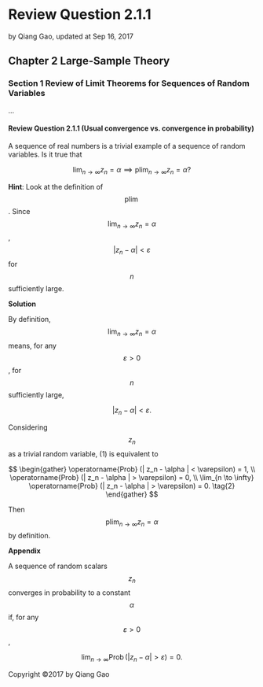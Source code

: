 # Review Question 2.1.1

by Qiang Gao, updated at Sep 16, 2017

## Chapter 2 Large-Sample Theory

### Section 1 Review of Limit Theorems for Sequences of Random Variables

...

#### Review Question 2.1.1 \(Usual convergence vs. convergence in probability\)

A sequence of real numbers is a trivial example of a sequence of random variables. Is it true that

$$
\lim_{n \to \infty} z_n = \alpha
\implies
\operatorname*{plim}_{n \to \infty} z_n = \alpha ?
$$

**Hint**: Look at the definition of $$\operatorname{plim}$$. Since $$\lim_{n \to \infty} z_n = \alpha$$, $$| z_n - \alpha | < \varepsilon$$ for $$n$$ sufficiently large.

**Solution**

By definition, $$\lim_{n \to \infty} z_n = \alpha$$ means, for any $$\varepsilon > 0$$, for $$n$$ sufficiently large,

$$
| z_n - \alpha | < \varepsilon.
\tag{1}
$$

Considering $$z_n$$ as a trivial random variable, \(1\) is equivalent to

$$
\begin{gather}
\operatorname{Prob} (| z_n - \alpha | < \varepsilon) = 1, \\
\operatorname{Prob} (| z_n - \alpha | > \varepsilon) = 0, \\
\lim_{n \to \infty} \operatorname{Prob} (| z_n - \alpha | > \varepsilon) = 0.
\tag{2}
\end{gather}
$$

Then $$\operatorname*{plim}_{n \to \infty} z_n = \alpha$$ by definition.

**Appendix**

A sequence of random scalars $${z_n}$$ converges in probability to a constant $$\alpha$$ if, for any $$\varepsilon > 0$$,

$$
\lim_{n \to \infty} \operatorname{Prob} ( | z_n - \alpha | > \varepsilon ) = 0.
$$

Copyright ©2017 by Qiang Gao

